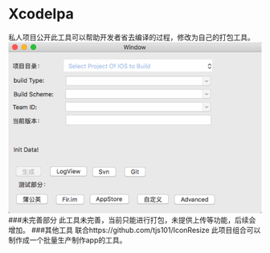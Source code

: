 # XcodeIpa
私人项目公开此工具可以帮助开发者省去编译的过程，修改为自己的打包工具。
![效果图](1.png)
###未完善部分
此工具未完善，当前只能进行打包，未提供上传等功能，后续会增加。
###其他工具
联合https://github.com/tjs101/IconResize 此项目组合可以制作成一个批量生产制作app的工具。
